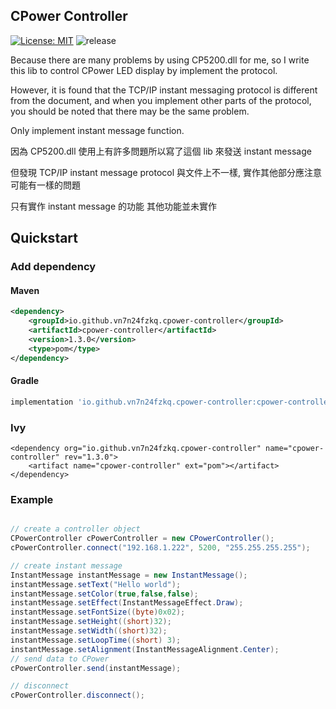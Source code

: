 ## CPower Controller

[![License: MIT](https://img.shields.io/badge/License-MIT-green.svg?style=for-the-badge)](https://github.com/vn7n24fzkq/CPower-Controller/blob/master/LICENSE)
![release](https://img.shields.io/github/v/release/vn7n24fzkq/CPower-Controller?style=for-the-badge)

Because there are many problems by using CP5200.dll for me, so I write this lib to control CPower LED display by implement the protocol.

However, it is found that the TCP/IP instant messaging protocol is different from the document, and when you implement other parts of the protocol, you should be noted that there may be the same problem.

Only implement instant message function.

因為 CP5200.dll 使用上有許多問題所以寫了這個 lib 來發送 instant message

但發現 TCP/IP instant message protocol 與文件上不一樣, 實作其他部分應注意可能有一樣的問題

只有實作 instant message 的功能 其他功能並未實作

## Quickstart

### Add dependency

#### Maven

```xml
<dependency>
	<groupId>io.github.vn7n24fzkq.cpower-controller</groupId>
	<artifactId>cpower-controller</artifactId>
	<version>1.3.0</version>
	<type>pom</type>
</dependency>
```

#### Gradle

```groovy
implementation 'io.github.vn7n24fzkq.cpower-controller:cpower-controller:1.3.0'
```

### Ivy

```ivy
<dependency org="io.github.vn7n24fzkq.cpower-controller" name="cpower-controller" rev="1.3.0">
	<artifact name="cpower-controller" ext="pom"></artifact>
</dependency>
```

### Example

```java

// create a controller object
CPowerController cPowerController = new CPowerController();
cPowerController.connect("192.168.1.222", 5200, "255.255.255.255");

// create instant message
InstantMessage instantMessage = new InstantMessage();
instantMessage.setText("Hello world");
instantMessage.setColor(true,false,false);
instantMessage.setEffect(InstantMessageEffect.Draw);
instantMessage.setFontSize((byte)0x02);
instantMessage.setHeight((short)32);
instantMessage.setWidth((short)32);
instantMessage.setLoopTime((short) 3);
instantMessage.setAlignment(InstantMessageAlignment.Center);
// send data to CPower
cPowerController.send(instantMessage);

// disconnect
cPowerController.disconnect();
```
